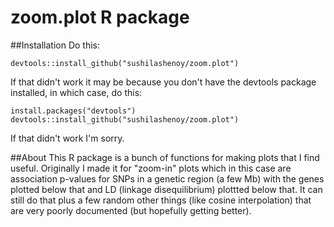 # zoom.plot R package

##Installation
Do this:
```{r Install icreport, eval = FALSE}
devtools::install_github("sushilashenoy/zoom.plot")
```
If that didn't work it may be because you don't have the devtools package installed, in which case, do this:
```{r Install icreport, eval = FALSE}
install.packages("devtools") 
devtools::install_github("sushilashenoy/zoom.plot")
```
If that didn't work I'm sorry.


##About
This R package is a bunch of functions for making plots that I find useful. Originally I made it for "zoom-in" plots which in this case are association p-values for SNPs in a genetic region (a few Mb) with the genes plotted below that and LD (linkage disequilibrium) plottted below that. It can still do that plus a few random other things (like cosine interpolation) that are very poorly documented (but hopefully getting better).
